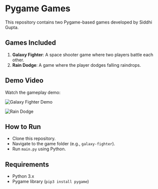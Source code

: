 # Pygame Games

This repository contains two Pygame-based games developed by Siddhi Gupta.

## Games Included
1. **Galaxy Fighter**: A space shooter game where two players battle each other.
2. **Rain Dodge**: A game where the player dodges falling raindrops.

## Demo Video
Watch the gameplay demo:

![Galaxy Fighter Demo](https://youtu.be/D14CBxZ6vbk)

![Rain Dodge](https://youtu.be/49j9_Ty6s4s)

## How to Run
- Clone this repository.
- Navigate to the game folder (e.g., `galaxy-fighter`).
- Run `main.py` using Python.

## Requirements
- Python 3.x
- Pygame library (`pip3 install pygame`)

